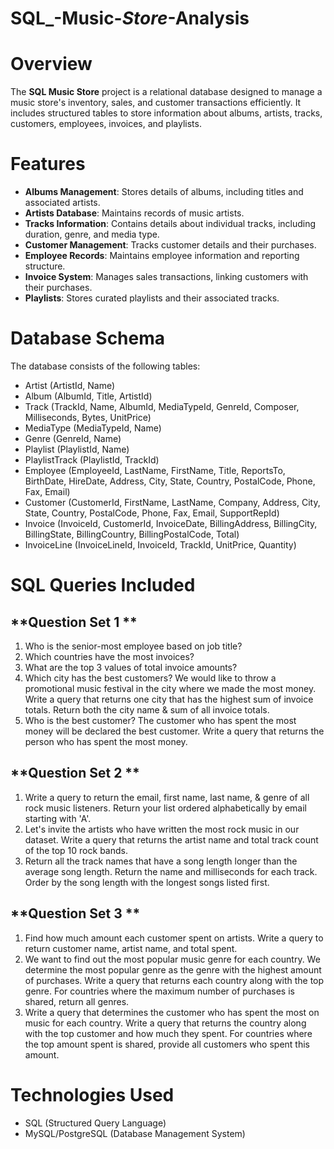 # SQL_-Music-_Store_-Analysis

# Overview
The **SQL Music Store** project is a relational database designed to manage a music store's inventory, sales, and customer transactions efficiently. It includes structured tables to store information about albums, artists, tracks, customers, employees, invoices, and playlists.

# Features
- **Albums Management**: Stores details of albums, including titles and associated artists.
- **Artists Database**: Maintains records of music artists.
- **Tracks Information**: Contains details about individual tracks, including duration, genre, and media type.
- **Customer Management**: Tracks customer details and their purchases.
- **Employee Records**: Maintains employee information and reporting structure.
- **Invoice System**: Manages sales transactions, linking customers with their purchases.
- **Playlists**: Stores curated playlists and their associated tracks.

# Database Schema
The database consists of the following tables:
- Artist (ArtistId, Name)
- Album (AlbumId, Title, ArtistId)
- Track (TrackId, Name, AlbumId, MediaTypeId, GenreId, Composer, Milliseconds, Bytes, UnitPrice)
- MediaType (MediaTypeId, Name)
- Genre (GenreId, Name)
- Playlist (PlaylistId, Name)
- PlaylistTrack (PlaylistId, TrackId)
- Employee (EmployeeId, LastName, FirstName, Title, ReportsTo, BirthDate, HireDate, Address, City, State, Country, PostalCode, Phone, Fax, Email)
- Customer (CustomerId, FirstName, LastName, Company, Address, City, State, Country, PostalCode, Phone, Fax, Email, SupportRepId)
- Invoice (InvoiceId, CustomerId, InvoiceDate, BillingAddress, BillingCity, BillingState, BillingCountry, BillingPostalCode, Total)
- InvoiceLine (InvoiceLineId, InvoiceId, TrackId, UnitPrice, Quantity)

# SQL Queries Included
## **Question Set 1 **
1. Who is the senior-most employee based on job title?
2. Which countries have the most invoices?
3. What are the top 3 values of total invoice amounts?
4. Which city has the best customers? We would like to throw a promotional music festival in the city where we made the most money. Write a query that returns one city that has the highest sum of invoice totals. Return both the city name & sum of all invoice totals.
5. Who is the best customer? The customer who has spent the most money will be declared the best customer. Write a query that returns the person who has spent the most money.

## **Question Set 2 **
1. Write a query to return the email, first name, last name, & genre of all rock music listeners. Return your list ordered alphabetically by email starting with 'A'.
2. Let's invite the artists who have written the most rock music in our dataset. Write a query that returns the artist name and total track count of the top 10 rock bands.
3. Return all the track names that have a song length longer than the average song length. Return the name and milliseconds for each track. Order by the song length with the longest songs listed first.

## **Question Set 3 **
1. Find how much amount each customer spent on artists. Write a query to return customer name, artist name, and total spent.
2. We want to find out the most popular music genre for each country. We determine the most popular genre as the genre with the highest amount of purchases. Write a query that returns each country along with the top genre. For countries where the maximum number of purchases is shared, return all genres.
3. Write a query that determines the customer who has spent the most on music for each country. Write a query that returns the country along with the top customer and how much they spent. For countries where the top amount spent is shared, provide all customers who spent this amount.

# Technologies Used
- SQL (Structured Query Language)
- MySQL/PostgreSQL (Database Management System)


